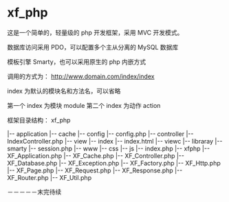 xf_php
======
这是一个简单的，轻量级的 php 开发框架，采用 MVC 开发模式。

数据库访问采用 PDO，可以配置多个主从分离的 MySQL 数据库

模板引擎 Smarty，也可以采用原生的 php 内嵌方式

调用的方式为： http://www.domain.com/index/index

index 为默认的模块名和方法名，可以省略

第一个 index 为模块 module 第二个 index 为动作 action

框架目录结构： xf_php

|-- application
    |-- cache 
    |-- config
        |-- config.php
    |-- controller
        |-- IndexController.php
    |-- view
        |-- index
            |-- index.html
    |-- viewc
|-- libraray
    |-- smarty 
    |-- session.php
|-- www
    |-- css 
    |-- js 
    |-- index.php
|-- xfphp
    |-- XF_Application.php 
    |-- XF_Cache.php 
    |-- XF_Controller.php 
    |-- XF_Database.php 
    |-- XF_Exception.php 
    |-- XF_Factory.php 
    |-- XF_Http.php 
    |-- XF_Page.php 
    |-- XF_Request.php 
    |-- XF_Response.php 
    |-- XF_Router.php 
    |-- XF_Util.php


－－－－－末完待续
